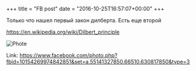 +++
title = "FB post"
date = "2016-10-25T16:57:07+00:00"
+++

Только что нашел первый закон дилберта. Есть еще второй

https://en.wikipedia.org/wiki/Dilbert_principle

![Phote](https://scontent.xx.fbcdn.net/v/t1.0-0/s130x130/14681620_10154269974842851_6222646009652972299_n.jpg?oh=fbe2be91bf64a2cbb8297ddbebde6d66&oe=59729936)


Link: https://www.facebook.com/photo.php?fbid=10154269974842851&set=a.55141327850.66510.630817850&type=3

